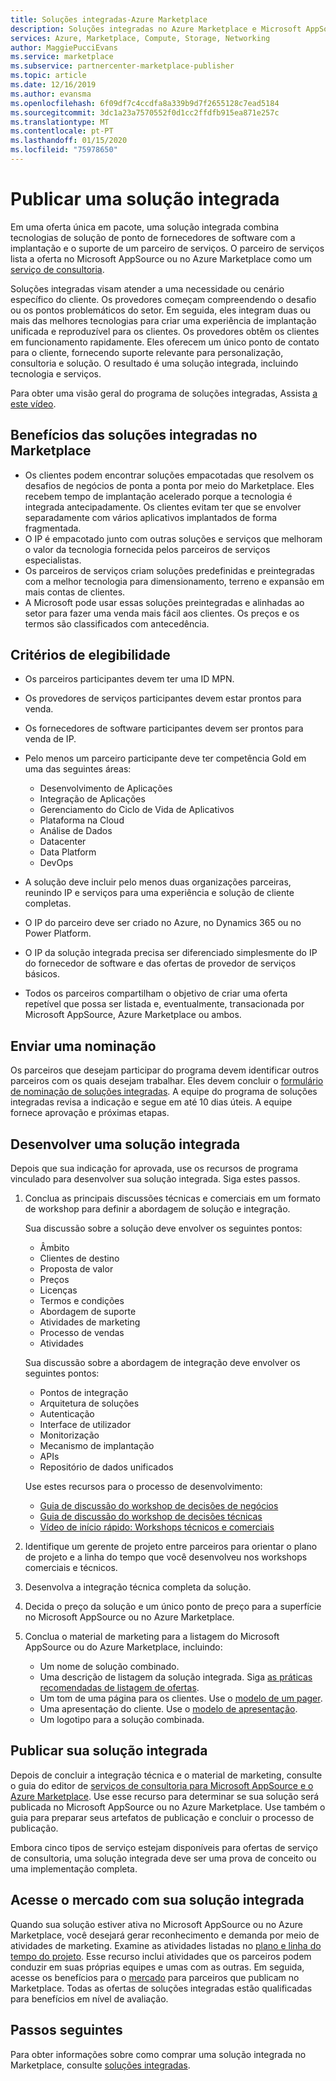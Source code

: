 ```yaml
---
title: Soluções integradas-Azure Marketplace
description: Soluções integradas no Azure Marketplace e Microsoft AppSource
services: Azure, Marketplace, Compute, Storage, Networking
author: MaggiePucciEvans
ms.service: marketplace
ms.subservice: partnercenter-marketplace-publisher
ms.topic: article
ms.date: 12/16/2019
ms.author: evansma
ms.openlocfilehash: 6f09df7c4ccdfa8a339b9d7f2655128c7ead5184
ms.sourcegitcommit: 3dc1a23a7570552f0d1cc2ffdfb915ea871e257c
ms.translationtype: MT
ms.contentlocale: pt-PT
ms.lasthandoff: 01/15/2020
ms.locfileid: "75978650"
---
```

# <a name="publish-an-integrated-solution"></a>Publicar uma solução integrada

Em uma oferta única em pacote, uma solução integrada combina tecnologias de solução de ponto de fornecedores de software com a implantação e o suporte de um parceiro de serviços. O parceiro de serviços lista a oferta no Microsoft AppSource ou no Azure Marketplace como um [serviço de consultoria](https://docs.microsoft.com/azure/marketplace/consulting-services).

Soluções integradas visam atender a uma necessidade ou cenário específico do cliente. Os provedores começam compreendendo o desafio ou os pontos problemáticos do setor. Em seguida, eles integram duas ou mais das melhores tecnologias para criar uma experiência de implantação unificada e reproduzível para os clientes. Os provedores obtêm os clientes em funcionamento rapidamente. Eles oferecem um único ponto de contato para o cliente, fornecendo suporte relevante para personalização, consultoria e solução. O resultado é uma solução integrada, incluindo tecnologia e serviços.

Para obter uma visão geral do programa de soluções integradas, Assista [a este vídeo](https://aka.ms/AA5qos4).

## <a name="benefits-of-integrated-solutions-in-the-marketplace"></a>Benefícios das soluções integradas no Marketplace

* Os clientes podem encontrar soluções empacotadas que resolvem os desafios de negócios de ponta a ponta por meio do Marketplace. Eles recebem tempo de implantação acelerado porque a tecnologia é integrada antecipadamente. Os clientes evitam ter que se envolver separadamente com vários aplicativos implantados de forma fragmentada.
* O IP é empacotado junto com outras soluções e serviços que melhoram o valor da tecnologia fornecida pelos parceiros de serviços especialistas.
* Os parceiros de serviços criam soluções predefinidas e preintegradas com a melhor tecnologia para dimensionamento, terreno e expansão em mais contas de clientes.
* A Microsoft pode usar essas soluções preintegradas e alinhadas ao setor para fazer uma venda mais fácil aos clientes. Os preços e os termos são classificados com antecedência.

## <a name="eligibility-criteria"></a>Critérios de elegibilidade

* Os parceiros participantes devem ter uma ID MPN.
* Os provedores de serviços participantes devem estar prontos para venda.
* Os fornecedores de software participantes devem ser prontos para venda de IP.
* Pelo menos um parceiro participante deve ter competência Gold em uma das seguintes áreas:

    * Desenvolvimento de Aplicações
    * Integração de Aplicações
    * Gerenciamento do Ciclo de Vida de Aplicativos
    * Plataforma na Cloud
    * Análise de Dados
    * Datacenter
    * Data Platform
    * DevOps

* A solução deve incluir pelo menos duas organizações parceiras, reunindo IP e serviços para uma experiência e solução de cliente completas.
* O IP do parceiro deve ser criado no Azure, no Dynamics 365 ou no Power Platform.
* O IP da solução integrada precisa ser diferenciado simplesmente do IP do fornecedor de software e das ofertas de provedor de serviços básicos.
* Todos os parceiros compartilham o objetivo de criar uma oferta repetível que possa ser listada e, eventualmente, transacionada por Microsoft AppSource, Azure Marketplace ou ambos.

## <a name="submit-a-nomination"></a>Enviar uma nominação

Os parceiros que desejam participar do programa devem identificar outros parceiros com os quais desejam trabalhar. Eles devem concluir o [formulário de nominação de soluções integradas](https://aka.ms/AA5qicu). A equipe do programa de soluções integradas revisa a indicação e segue em até 10 dias úteis. A equipe fornece aprovação e próximas etapas.

## <a name="develop-an-integrated-solution"></a>Desenvolver uma solução integrada

Depois que sua indicação for aprovada, use os recursos de programa vinculado para desenvolver sua solução integrada. Siga estes passos.

1. Conclua as principais discussões técnicas e comerciais em um formato de workshop para definir a abordagem de solução e integração.

    Sua discussão sobre a solução deve envolver os seguintes pontos:
    * Âmbito
    * Clientes de destino
    * Proposta de valor
    * Preços
    * Licenças
    * Termos e condições
    * Abordagem de suporte
    * Atividades de marketing
    * Processo de vendas
    * Atividades

    Sua discussão sobre a abordagem de integração deve envolver os seguintes pontos:
    * Pontos de integração
    * Arquitetura de soluções
    * Autenticação
    * Interface de utilizador
    * Monitorização
    * Mecanismo de implantação
    * APIs
    * Repositório de dados unificados

    Use estes recursos para o processo de desenvolvimento:

    * [Guia de discussão do workshop de decisões de negócios](https://aka.ms/AA5qicx)
    * [Guia de discussão do workshop de decisões técnicas](https://aka.ms/AA5qid1)
    * [Vídeo de início rápido: Workshops técnicos e comerciais](https://aka.ms/AA5qos9)

1. Identifique um gerente de projeto entre parceiros para orientar o plano de projeto e a linha do tempo que você desenvolveu nos workshops comerciais e técnicos.

1. Desenvolva a integração técnica completa da solução.

1. Decida o preço da solução e um único ponto de preço para a superfície no Microsoft AppSource ou no Azure Marketplace.

1. Conclua o material de marketing para a listagem do Microsoft AppSource ou do Azure Marketplace, incluindo:

    * Um nome de solução combinado.
    * Uma descrição de listagem da solução integrada. Siga [as práticas recomendadas de listagem de ofertas](https://docs.microsoft.com/azure/marketplace/gtm-offer-listing-best-practices).
    * Um tom de uma página para os clientes. Use o [modelo de um pager](https://aka.ms/AA5s08a).
    * Uma apresentação do cliente. Use o [modelo de apresentação](https://aka.ms/AA5s7ql).
    * Um logotipo para a solução combinada.

## <a name="publish-your-integrated-solution"></a>Publicar sua solução integrada

Depois de concluir a integração técnica e o material de marketing, consulte o guia do editor de [serviços de consultoria para Microsoft AppSource e o Azure Marketplace](https://docs.microsoft.com/azure/marketplace/consulting-services). Use esse recurso para determinar se sua solução será publicada no Microsoft AppSource ou no Azure Marketplace. Use também o guia para preparar seus artefatos de publicação e concluir o processo de publicação.

Embora cinco tipos de serviço estejam disponíveis para ofertas de serviço de consultoria, uma solução integrada deve ser uma prova de conceito ou uma implementação completa.

## <a name="go-to-market-with-your-integrated-solution"></a>Acesse o mercado com sua solução integrada

Quando sua solução estiver ativa no Microsoft AppSource ou no Azure Marketplace, você desejará gerar reconhecimento e demanda por meio de atividades de marketing. Examine as atividades listadas no [plano e linha do tempo do projeto](https://aka.ms/AA5qiuc). Esse recurso inclui atividades que os parceiros podem conduzir em suas próprias equipes e umas com as outras. Em seguida, acesse os benefícios para o [mercado](https://docs.microsoft.com/azure/marketplace/gtm-your-marketplace-benefits#list-trial-and-consulting-benefits) para parceiros que publicam no Marketplace. Todas as ofertas de soluções integradas estão qualificadas para benefícios em nível de avaliação.

## <a name="next-steps"></a>Passos seguintes

Para obter informações sobre como comprar uma solução integrada no Marketplace, consulte [soluções integradas](https://docs.microsoft.com/azure/marketplace/integrated-solutions).
